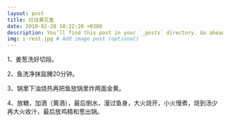```yaml
---
layout: post
title: 红烧黄花鱼
date: 2018-02-20 10:22:20 +0300
description: You’ll find this post in your `_posts` directory. Go ahead and edit it and re-build the site to see your changes. # Add post description (optional)
img: i-rest.jpg # Add image post (optional)
---
```

1、姜葱洗好切段。  


2、鱼洗净抹盐腌20分钟。  


3、锅里下油烧热再把鱼放锅里炸两面金黄。  


4、放糖，加酒（黄酒），最后倒水，漫过鱼身，大火烧开，小火慢煮，烧到汤少再大火收汁，最后放鸡精和葱出锅。